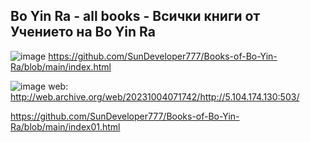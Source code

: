 Bo Yin Ra - all books - Всички книги от Учението на Bo Yin Ra
---------------------

![image](https://github.com/SunDeveloper777/Bo-Yin-Ra/assets/90776857/8e4d80d4-c416-46a1-87a2-a37f20fdcd10)
https://github.com/SunDeveloper777/Books-of-Bo-Yin-Ra/blob/main/index.html


![image](https://github.com/SunDeveloper777/Books-of-Bo-Yin-Ra/assets/90776857/b3fe43bc-3392-4fc5-b7f7-9ecfdc647bff)
web: http://web.archive.org/web/20231004071742/http://5.104.174.130:503/

https://github.com/SunDeveloper777/Books-of-Bo-Yin-Ra/blob/main/index01.html
